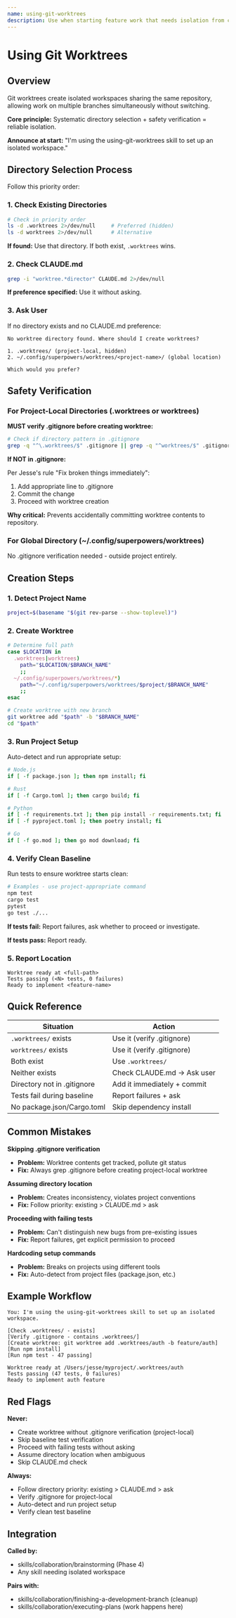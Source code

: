 ```yaml
---
name: using-git-worktrees
description: Use when starting feature work that needs isolation from current workspace or before executing implementation plans - creates isolated git worktrees with smart directory selection and safety verification
---
```


# Using Git Worktrees

## Overview

Git worktrees create isolated workspaces sharing the same repository, allowing work on multiple branches simultaneously without switching.

**Core principle:** Systematic directory selection + safety verification = reliable isolation.

**Announce at start:** "I'm using the using-git-worktrees skill to set up an isolated workspace."

## Directory Selection Process

Follow this priority order:

### 1. Check Existing Directories

```bash
# Check in priority order
ls -d .worktrees 2>/dev/null     # Preferred (hidden)
ls -d worktrees 2>/dev/null      # Alternative
```

**If found:** Use that directory. If both exist, `.worktrees` wins.

### 2. Check CLAUDE.md

```bash
grep -i "worktree.*director" CLAUDE.md 2>/dev/null
```

**If preference specified:** Use it without asking.

### 3. Ask User

If no directory exists and no CLAUDE.md preference:

```
No worktree directory found. Where should I create worktrees?

1. .worktrees/ (project-local, hidden)
2. ~/.config/superpowers/worktrees/<project-name>/ (global location)

Which would you prefer?
```

## Safety Verification

### For Project-Local Directories (.worktrees or worktrees)

**MUST verify .gitignore before creating worktree:**

```bash
# Check if directory pattern in .gitignore
grep -q "^\.worktrees/$" .gitignore || grep -q "^worktrees/$" .gitignore
```

**If NOT in .gitignore:**

Per Jesse's rule "Fix broken things immediately":
1. Add appropriate line to .gitignore
2. Commit the change
3. Proceed with worktree creation

**Why critical:** Prevents accidentally committing worktree contents to repository.

### For Global Directory (~/.config/superpowers/worktrees)

No .gitignore verification needed - outside project entirely.

## Creation Steps

### 1. Detect Project Name

```bash
project=$(basename "$(git rev-parse --show-toplevel)")
```

### 2. Create Worktree

```bash
# Determine full path
case $LOCATION in
  .worktrees|worktrees)
    path="$LOCATION/$BRANCH_NAME"
    ;;
  ~/.config/superpowers/worktrees/*)
    path="~/.config/superpowers/worktrees/$project/$BRANCH_NAME"
    ;;
esac

# Create worktree with new branch
git worktree add "$path" -b "$BRANCH_NAME"
cd "$path"
```

### 3. Run Project Setup

Auto-detect and run appropriate setup:

```bash
# Node.js
if [ -f package.json ]; then npm install; fi

# Rust
if [ -f Cargo.toml ]; then cargo build; fi

# Python
if [ -f requirements.txt ]; then pip install -r requirements.txt; fi
if [ -f pyproject.toml ]; then poetry install; fi

# Go
if [ -f go.mod ]; then go mod download; fi
```

### 4. Verify Clean Baseline

Run tests to ensure worktree starts clean:

```bash
# Examples - use project-appropriate command
npm test
cargo test
pytest
go test ./...
```

**If tests fail:** Report failures, ask whether to proceed or investigate.

**If tests pass:** Report ready.

### 5. Report Location

```
Worktree ready at <full-path>
Tests passing (<N> tests, 0 failures)
Ready to implement <feature-name>
```

## Quick Reference

| Situation | Action |
|-----------|--------|
| `.worktrees/` exists | Use it (verify .gitignore) |
| `worktrees/` exists | Use it (verify .gitignore) |
| Both exist | Use `.worktrees/` |
| Neither exists | Check CLAUDE.md → Ask user |
| Directory not in .gitignore | Add it immediately + commit |
| Tests fail during baseline | Report failures + ask |
| No package.json/Cargo.toml | Skip dependency install |

## Common Mistakes

**Skipping .gitignore verification**
- **Problem:** Worktree contents get tracked, pollute git status
- **Fix:** Always grep .gitignore before creating project-local worktree

**Assuming directory location**
- **Problem:** Creates inconsistency, violates project conventions
- **Fix:** Follow priority: existing > CLAUDE.md > ask

**Proceeding with failing tests**
- **Problem:** Can't distinguish new bugs from pre-existing issues
- **Fix:** Report failures, get explicit permission to proceed

**Hardcoding setup commands**
- **Problem:** Breaks on projects using different tools
- **Fix:** Auto-detect from project files (package.json, etc.)

## Example Workflow

```
You: I'm using the using-git-worktrees skill to set up an isolated workspace.

[Check .worktrees/ - exists]
[Verify .gitignore - contains .worktrees/]
[Create worktree: git worktree add .worktrees/auth -b feature/auth]
[Run npm install]
[Run npm test - 47 passing]

Worktree ready at /Users/jesse/myproject/.worktrees/auth
Tests passing (47 tests, 0 failures)
Ready to implement auth feature
```

## Red Flags

**Never:**
- Create worktree without .gitignore verification (project-local)
- Skip baseline test verification
- Proceed with failing tests without asking
- Assume directory location when ambiguous
- Skip CLAUDE.md check

**Always:**
- Follow directory priority: existing > CLAUDE.md > ask
- Verify .gitignore for project-local
- Auto-detect and run project setup
- Verify clean test baseline

## Integration

**Called by:**
- skills/collaboration/brainstorming (Phase 4)
- Any skill needing isolated workspace

**Pairs with:**
- skills/collaboration/finishing-a-development-branch (cleanup)
- skills/collaboration/executing-plans (work happens here)
